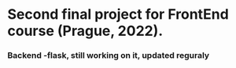 # Second final project for FrontEnd course (Prague, 2022).
### Backend -flask, still working on it, updated reguraly
